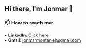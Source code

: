 ## Hi there, I'm Jonmar 👋

### 📫 How to reach me: 
   • **LinkedIn**: [Click here](https://www.linkedin.com/in/jrmt/) <br/>
   • **Gmail**: jonmarmontaniel@gmail.com <br/>
   
